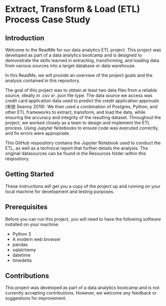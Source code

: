 # Extract, Transform & Load (ETL) Process Case Study

## Introduction

Welcome to the ReadMe for our data analytics ETL project. This project was developed as part of a data analytics bootcamp and is designed to demonstrate the skills learned in extracting, transforming, and loading data from various sources into a target database or data warehouse.

In this ReadMe, we will provide an overview of the project goals and the analysis contained in this repository.

The goal of this project was to obtain at least two data files from a reliable source, ideally in .csv or .json file type. The data source we access was credit card application data used to predict the credit application approvals (宋骁 Seanny 2019).   We then used a combination of Postgres, Python, and other ETL frameworks to extract, transform, and load the data, while ensuring the accuracy and integrity of the resulting dataset.
Throughout the project, we worked closely as a team to design and implement the ETL process. Using Jupyter Notebooks to ensure code was executed correctly, and fix errors were appropriate.

This GitHub respository contains the Jupyter Notebook used to conduct the ETL, as well as a technical report that further details the analysis.
The original datasources can be found in the Resources folder within this respostiory.

## Getting Started
These instructions will get you a copy of the project up and running on your local machine for development and testing purposes.

## Prerequisites
Before you can run this project, you will need to have the following software installed on your machine:
- Python 3
- A modern web browser
- pandas
- sqlalchemy
- datetime
- timedelta

## Contributions
This project was developed as part of a data analytics bootcamp and is not currently accepting contributions. However, we welcome any feedback or suggestions for improvement.
